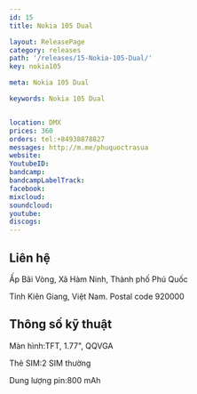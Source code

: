 ```yaml
---
id: 15
title: Nokia 105 Dual

layout: ReleasePage
category: releases
path: '/releases/15-Nokia-105-Dual/'
key: nokia105

meta: Nokia 105 Dual

keywords: Nokia 105 Dual


location: DMX
prices: 360
orders: tel:+84938878827
messages: http://m.me/phuquoctrasua
website: 
YoutubeID: 
bandcamp: 
bandcampLabelTrack: 
facebook: 
mixcloud: 
soundcloud: 
youtube: 
discogs: 
---
```

## Liên hệ

Ấp Bãi Vòng, Xã Hàm Ninh, Thành phố Phú Quốc

Tỉnh Kiên Giang, Việt Nam. Postal code 920000

## Thông số kỹ thuật


Màn hình:TFT, 1.77", QQVGA

Thẻ SIM:2 SIM thường

Dung lượng pin:800 mAh